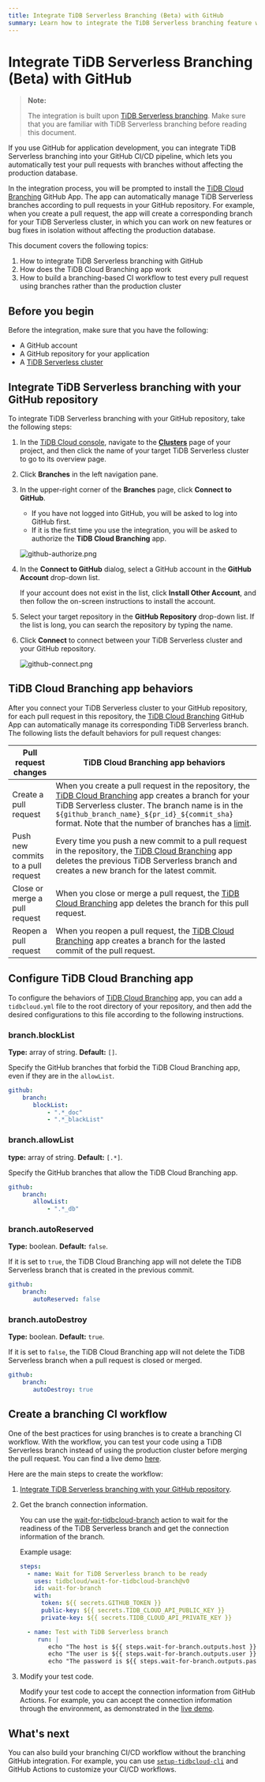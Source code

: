 ```yaml
---
title: Integrate TiDB Serverless Branching (Beta) with GitHub 
summary: Learn how to integrate the TiDB Serverless branching feature with GitHub.
---
```


# Integrate TiDB Serverless Branching (Beta) with GitHub 

> **Note:**
>
> The integration is built upon [TiDB Serverless branching](/tidb-cloud/branch-overview.md). Make sure that you are familiar with TiDB Serverless branching before reading this document.

If you use GitHub for application development, you can integrate TiDB Serverless branching into your GitHub CI/CD pipeline, which lets you automatically test your pull requests with branches without affecting the production database.

In the integration process, you will be prompted to install the [TiDB Cloud Branching](https://github.com/apps/tidb-cloud-branching) GitHub App. The app can automatically manage TiDB Serverless branches according to pull requests in your GitHub repository. For example, when you create a pull request, the app will create a corresponding branch for your TiDB Serverless cluster, in which you can work on new features or bug fixes in isolation without affecting the production database.

This document covers the following topics:

1. How to integrate TiDB Serverless branching with GitHub
2. How does the TiDB Cloud Branching app work
3. How to build a branching-based CI workflow to test every pull request using branches rather than the production cluster

## Before you begin

Before the integration, make sure that you have the following:

- A GitHub account
- A GitHub repository for your application
- A [TiDB Serverless cluster](/tidb-cloud/create-tidb-cluster-serverless.md)

## Integrate TiDB Serverless branching with your GitHub repository

To integrate TiDB Serverless branching with your GitHub repository, take the following steps:

1. In the [TiDB Cloud console](https://tidbcloud.com/), navigate to the [**Clusters**](https://tidbcloud.com/console/clusters) page of your project, and then click the name of your target TiDB Serverless cluster to go to its overview page.

2. Click **Branches** in the left navigation pane.

3. In the upper-right corner of the **Branches** page, click **Connect to GitHub**.

    - If you have not logged into GitHub, you will be asked to log into GitHub first.
    - If it is the first time you use the integration, you will be asked to authorize the **TiDB Cloud Branching** app.

    ![github-authorize.png](/media/tidb-cloud/branch/github-authorize.png)

4. In the **Connect to GitHub** dialog, select a GitHub account in the **GitHub Account** drop-down list.

    If your account does not exist in the list, click **Install Other Account**, and then follow the on-screen instructions to install the account.

5. Select your target repository in the **GitHub Repository** drop-down list. If the list is long, you can search the repository by typing the name.

6. Click **Connect** to connect between your TiDB Serverless cluster and your GitHub repository.

    ![github-connect.png](/media/tidb-cloud/branch/github-connect.png)

## TiDB Cloud Branching app behaviors

After you connect your TiDB Serverless cluster to your GitHub repository, for each pull request in this repository, the [TiDB Cloud Branching](https://github.com/apps/tidb-cloud-branching) GitHub App can automatically manage its corresponding TiDB Serverless branch. The following lists the default behaviors for pull request changes:

| Pull request changes               | TiDB Cloud Branching app behaviors                                                                                                                                                                                                                                                                                                                                        |
|------------------------------------|---------------------------------------------------------------------------------------------------------------------------------------------------------------------------------------------------------------------------------------------------------------------------------------------------------------------------------------------------------------------------|
| Create a pull request              | When you create a pull request in the repository, the [TiDB Cloud Branching](https://github.com/apps/tidb-cloud-branching) app creates a branch for your TiDB Serverless cluster. The branch name is in the `${github_branch_name}_${pr_id}_${commit_sha}` format. Note that the number of branches has a [limit](/tidb-cloud/branch-overview.md#limitations-and-quotas). |
| Push new commits to a pull request | Every time you push a new commit to a pull request in the repository, the [TiDB Cloud Branching](https://github.com/apps/tidb-cloud-branching) app deletes the previous TiDB Serverless branch and creates a new branch for the latest commit.                                                                                                                            |
| Close or merge a pull request      | When you close or merge a pull request, the [TiDB Cloud Branching](https://github.com/apps/tidb-cloud-branching) app deletes the branch for this pull request.                                                                                                                                                                                                            |
| Reopen a pull request              | When you reopen a pull request, the [TiDB Cloud Branching](https://github.com/apps/tidb-cloud-branching) app creates a branch for the lasted commit of the pull request.                                                                                                                                                                                                  |

## Configure TiDB Cloud Branching app

To configure the behaviors of [TiDB Cloud Branching](https://github.com/apps/tidb-cloud-branching) app, you can add a `tidbcloud.yml` file to the root directory of your repository, and then add the desired configurations to this file according to the following instructions.

### branch.blockList

**Type:** array of string. **Default:** `[]`.

Specify the GitHub branches that forbid the TiDB Cloud Branching app, even if they are in the `allowList`.

```yaml
github:
    branch:
       blockList:
           - ".*_doc"
           - ".*_blackList"
```

### branch.allowList

**type:** array of string. **Default:** `[.*]`.

Specify the GitHub branches that allow the TiDB Cloud Branching app.

```yaml
github:
    branch:
       allowList:
           - ".*_db"
```

### branch.autoReserved

**Type:** boolean. **Default:** `false`.

If it is set to `true`, the TiDB Cloud Branching app will not delete the TiDB Serverless branch that is created in the previous commit.

```yaml
github:
    branch:
       autoReserved: false
```

### branch.autoDestroy

**Type:** boolean. **Default:** `true`.

If it is set to `false`, the TiDB Cloud Branching app will not delete the TiDB Serverless branch when a pull request is closed or merged.

```yaml
github:
    branch:
       autoDestroy: true
```

## Create a branching CI workflow

One of the best practices for using branches is to create a branching CI workflow. With the workflow, you can test your code using a TiDB Serverless branch instead of using the production cluster before merging the pull request. You can find a live demo [here](https://github.com/shiyuhang0/tidbcloud-branch-gorm-example).

Here are the main steps to create the workflow:

1. [Integrate TiDB Serverless branching with your GitHub repository](#integrate-tidb-serverless-branching-with-your-github-repository).

2. Get the branch connection information.

   You can use the [wait-for-tidbcloud-branch](https://github.com/tidbcloud/wait-for-tidbcloud-branch) action to wait for the readiness of the TiDB Serverless branch and get the connection information of the branch.

    Example usage:

   ```yaml
   steps:
     - name: Wait for TiDB Serverless branch to be ready
       uses: tidbcloud/wait-for-tidbcloud-branch@v0
       id: wait-for-branch
       with:
         token: ${{ secrets.GITHUB_TOKEN }}
         public-key: ${{ secrets.TIDB_CLOUD_API_PUBLIC_KEY }}
         private-key: ${{ secrets.TIDB_CLOUD_API_PRIVATE_KEY }}

     - name: Test with TiDB Serverless branch
        run: |
           echo "The host is ${{ steps.wait-for-branch.outputs.host }}"
           echo "The user is ${{ steps.wait-for-branch.outputs.user }}"
           echo "The password is ${{ steps.wait-for-branch.outputs.password }}"
   ```

3. Modify your test code.

   Modify your test code to accept the connection information from GitHub Actions. For example, you can accept the connection information through the environment, as demonstrated in the [live demo](https://github.com/shiyuhang0/tidbcloud-branch-gorm-example).

## What's next

You can also build your branching CI/CD workflow without the branching GitHub integration. For example, you can use [`setup-tidbcloud-cli`](https://github.com/tidbcloud/setup-tidbcloud-cli) and GitHub Actions to customize your CI/CD workflows.
